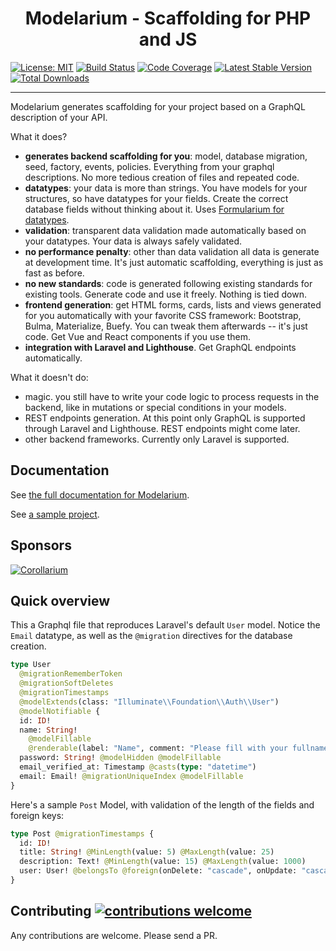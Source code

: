 <h1 align="center">Modelarium - Scaffolding for PHP and JS</h1>

[![License: MIT](https://img.shields.io/badge/License-MIT-yellow.svg)](https://opensource.org/licenses/MIT)
[![Build Status](https://travis-ci.com/Corollarium/modelarium.svg?branch=master)](https://travis-ci.com/Corollarium/modelarium)
[![Code Coverage](https://scrutinizer-ci.com/g/Corollarium/modelarium/badges/coverage.png?b=master)](https://scrutinizer-ci.com/g/Corollarium/modelarium/?branch=master)
[![Latest Stable Version](https://img.shields.io/packagist/v/corollarium/modelarium.svg?style=flat-square)](https://packagist.org/packages/corollarium/modelarium)
[![Total Downloads](https://img.shields.io/packagist/dt/corollarium/modelarium.svg?style=flat-square)](https://packagist.org/packages/corollarium/modelarium)

---

Modelarium generates scaffolding for your project based on a GraphQL description of your API.

What it does?

- **generates backend scaffolding for you**: model, database migration, seed, factory, events, policies. Everything from your graphql descriptions. No more tedious creation of files and repeated code.
- **datatypes**: your data is more than strings. You have models for your structures, so have datatypes for your fields. Create the correct database fields without thinking about it. Uses [Formularium for datatypes](https://corollarium.github.io/Formularium/).
- **validation**: transparent data validation made automatically based on your datatypes. Your data is always safely validated.
- **no performance penalty**: other than data validation all data is generate at development time. It's just automatic scaffolding, everything is just as fast as before.
- **no new standards**: code is generated following existing standards for existing tools. Generate code and use it freely. Nothing is tied down.
- **frontend generation**: get HTML forms, cards, lists and views generated for you automatically with your favorite CSS framework: Bootstrap, Bulma, Materialize, Buefy. You can tweak them afterwards -- it's just code. Get Vue and React components if you use them.
- **integration with Laravel and Lighthouse**. Get GraphQL endpoints automatically.

What it doesn't do:

- magic. you still have to write your code logic to process requests in the backend, like in mutations or special conditions in your models.
- REST endpoints generation. At this point only GraphQL is supported through Laravel and Lighthouse. REST endpoints might come later.
- other backend frameworks. Currently only Laravel is supported.

## Documentation

See [the full documentation for Modelarium](https://corollarium.github.io/modelarium/).

See [a sample project](https://github.com/Corollarium/modelarium-example).

## Sponsors

[![Corollarium](https://corollarium.github.com/modelarium/logo-horizontal-400px.png)](https://corollarium.com)

## Quick overview

This a Graphql file that reproduces Laravel's default `User` model. Notice the `Email` datatype, as well as the `@migration` directives for the database creation.

```graphql
type User
  @migrationRememberToken
  @migrationSoftDeletes
  @migrationTimestamps
  @modelExtends(class: "Illuminate\\Foundation\\Auth\\User")
  @modelNotifiable {
  id: ID!
  name: String!
    @modelFillable
    @renderable(label: "Name", comment: "Please fill with your fullname")
  password: String! @modelHidden @modelFillable
  email_verified_at: Timestamp @casts(type: "datetime")
  email: Email! @migrationUniqueIndex @modelFillable
}
```

Here's a sample `Post` Model, with validation of the length of the fields and foreign keys:

```graphql
type Post @migrationTimestamps {
  id: ID!
  title: String! @MinLength(value: 5) @MaxLength(value: 25)
  description: Text! @MinLength(value: 15) @MaxLength(value: 1000)
  user: User! @belongsTo @foreign(onDelete: "cascade", onUpdate: "cascade")
}
```

## Contributing [![contributions welcome](https://img.shields.io/badge/contributions-welcome-brightgreen.svg?style=flat)](https://github.com/Corollarium/modelarium/issues)

Any contributions are welcome. Please send a PR.
